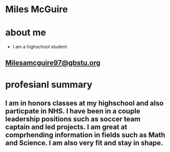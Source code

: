 # Miles McGuire
# about me
- I am a highschool student
## Milesamcguire97@gbstu.org

# profesianl summary
## I am in honors classes at my highschool and also particpate in NHS.  I have been in a couple leadership positions such as soccer team captain and led projects.  I am great at comprhending information in fields such as Math and Science.  I am also very fit and stay in shape.








